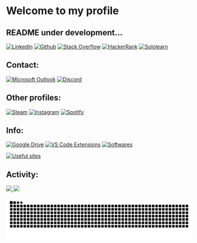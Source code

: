 # Welcome to my profile
## README under development...

[![LinkedIn](https://img.shields.io/badge/LinkedIn-0077B5?style=for-the-badge&logo=linkedin&logoColor=white)](https://www.linkedin.com/in/henrique-sartori-siqueira-38a46761/)
[![Github](https://img.shields.io/badge/GitHub-100000?style=for-the-badge&logo=github&logoColor=white)](https://github.com/h-ssiqueira)
[![Stack Overflow](https://img.shields.io/badge/Stack_Overflow-FE7A16?style=for-the-badge&logo=stack-overflow&logoColor=white)](https://stackoverflow.com/users/13788141/hss)
[![HackerRank](https://img.shields.io/badge/-Hackerrank-2EC866?style=for-the-badge&logo=HackerRank&logoColor=white)](https://www.hackerrank.com/hss01)
[![Sololearn](https://img.shields.io/badge/-Sololearn-3a464b?style=for-the-badge&logo=Sololearn&logoColor=white)](https://www.sololearn.com/profile/10227827)

## Contact:
[![Microsoft Outlook](https://img.shields.io/badge/Email-0078D4?style=for-the-badge&logo=microsoft-outlook&logoColor=white)](mailto:hss@outlook.com.br)
[![Discord](https://img.shields.io/badge/Discord-7289DA?style=for-the-badge&logo=discord&logoColor=white)](https://discordapp.com/users/344518955517607936/)

## Other profiles:
[![Steam](https://img.shields.io/badge/Steam-000000?style=for-the-badge&logo=steam&logoColor=white)](https://steamcommunity.com/id/h_s_s)
[![Instagram](https://img.shields.io/badge/Instagram-E4405F?style=for-the-badge&logo=instagram&logoColor=white)](https://www.instagram.com/h_ssiqueira/)
[![Spotify](https://img.shields.io/badge/Spotify-1ED760?&style=for-the-badge&logo=spotify&logoColor=white)](https://open.spotify.com/user/henrique_ss?si=a172471e4c4a44d1)

## Info:
[![Google Drive](https://img.shields.io/badge/Certificates-4285F4?style=for-the-badge&logo=Google%20Drive&logoColor=white)](https://drive.google.com/drive/folders/1VCk1tXpMATb7OQKwG1O43JoR_uE3qN0L?usp=sharing)
[![VS Code Extensions](https://img.shields.io/badge/VS_Code_Extensions-007ACC?style=for-the-badge&logo=visualstudiocode&logoColor=white)](https://github.com/h-ssiqueira/h-ssiqueira/blob/master/vscode_extensions.md)
[![Softwares](https://img.shields.io/badge/Softwares-396cec?style=for-the-badge)](https://github.com/h-ssiqueira/h-ssiqueira/blob/master/programs.md)

[![Useful sites](https://img.shields.io/badge/Useful_sites-080A88?style=for-the-badge)](https://github.com/h-ssiqueira/h-ssiqueira/blob/master/useful_sites.md)

## Activity:

<div>
    <a href="https://github.com/h-ssiqueira">
    <img height="190em" src="https://github-readme-stats.vercel.app/api?username=h-ssiqueira&hide=issues&show_icons=true,&theme=tokyonight&hideborder=true&title_color=2895BC&icon_color=FE0000&include_all_commits=true"/>
    <img height="190em" src="https://github-readme-stats.vercel.app/api/top-langs/?username=h-ssiqueira&layout=compact&langs_count=10&theme=tokyonight&title_color=2895BC&hide=VHDL,Stata"/>
</div>

![Snake animation](https://github.com/h-ssiqueira/h-ssiqueira/blob/output/github-contribution-grid-snake.svg)

